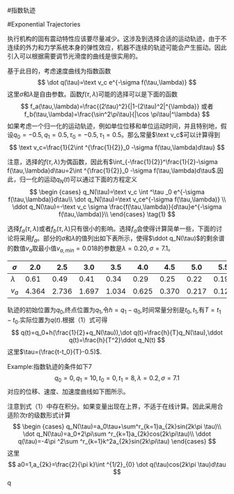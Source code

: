 #指数轨迹

#Exponential Trajectories 

执行机构的固有震动特性应该要尽量减少。这涉及到选择合适的运动轨迹，由于不连续的外力和力学系统本身的弹性效应，机器不连续的轨迹可能会产生振动。因此引入可以根据需要调节光滑度的曲线是很实用的。

基于此目的，考虑速度曲线为指数函数
$$
\dot q(\tau)=\text v_c e^{-\sigma f(\tau,\lambda)}
$$
这里$\sigma​$和$\lambda​$是自由参数。函数$f(\tau,\lambda)​$可能的选择可以是下面的函数
$$
f_a(\tau,\lambda)=\frac{(2\tau)^2}{|1-(2\tau)^2|^{\lambda}} 或者 f_b(\tau,\lambda)=\frac{\sin^2\pi\tau}{|\cos \pi\tau|^\lambda}
$$
如果考虑一个归一化的运动轨迹，例如单位位移和单位运动时间，并且特别地，假设$q_0=-0.5,q_1=0.5,\tau _0=-0.5,\tau_1=0.5​$。那么常量$\text v_c​$可以计算得到
$$
\text v_c=\frac{1}{2\int ^{\frac{1}{2}}_0 -\sigma f(\tau,\lambda)d\tau}
$$

注意，选择的$f(\tau,\lambda)​$为偶函数，因此有$\int_{-\frac{1}{2}}^\frac{1}{2}-\sigma f(\tau,\lambda)d\tau=2\int ^{\frac{1}{2}}_0 -\sigma f(\tau,\lambda)d\tau​$.因此，归一化的运动$q_N(t)​$可以通过下面的方程定义
$$
\begin {cases}
q_N(\tau)=\text v_c \int ^\tau _0 e^{-\sigma f(\tau,\lambda)}d\tau\\
\dot q_N(\tau)=\text v_ce^{-\sigma f(\tau,\lambda)} \\
\ddot q_N(\tau)=-\text v_c \sigma \frac{f(\tau,\lambda)}{d\tau}e^{-\sigma f(\tau,\lambda)}\\
\end{cases}
\tag{1}
$$

选择$f_a(\tau,\lambda)$或者$f_b(\tau,\lambda)$只有很小的影响。选择$f_a$会使得计算简单一些，下面的讨论将采用$f_a$。部分的$\sigma$和$\lambda$的值列出如下表所示，使得$\ddot q_N(\tau)$的剩余谱的数值$v_a$取最小值$v_{a,min}=0.018$的参数是$\lambda=0.20,\sigma=7.1$。

| $\sigma$  | 2.0   | 2.5   | 3.0   | 3.5   | 4.0   | 4.5   | 5.0   | 5.5   | 6.0   | 6.5   | 7.0   | 7.5   |
| --------- | ----- | ----- | ----- | ----- | ----- | ----- | ----- | ----- | ----- | ----- | ----- | ----- |
| $\lambda$ | 0.61  | 0.49  | 0.41  | 0.34  | 0.29  | 0.25  | 0.22  | 0.19  | 0.18  | 0.018 | 0.019 | 0.28  |
| $v_a$     | 4.364 | 2.736 | 1.697 | 1.034 | 0.625 | 0.370 | 0.217 | 0.125 | 0.071 | 0.039 | 0.019 | 0.043 |

轨迹的初始位置为$q_0$,终点位置为$q_1$,令$h=q_1-q_0$,时间常量分别是$t_0,t_1$,有$T=t_1-t_0$.实际位置为$q(t)$.根据（1）式可得
$$
q(t)=q_0+h(\frac{1}{2}+q_N(\tau)),\dot q(t)=\frac{h}{T}q_N(\tau),\ddot q(t)=\frac{h}{T^2}\ddot q_N(t)
$$
这里$\tau=(\frac{t-t_0}{T}-0.5)$.

Example:指数轨迹的条件如下7
$$
q_0=0,q_1=10,t_0=0,t_1=8,\lambda=0.2,\sigma=7.1
$$
对应的位移、速度、加速度曲线如下图所示。

注意到式（1）中存在积分。如果变量出现在上界，不适于在线计算。因此采用合适阶次r的级数形式计算
$$
\begin {cases}
q_N(\tau)=a_0\tau+\sum^r_{k=1}a_{2k}sin(2k\pi \tau)\\
\dot q_N(\tau)=a_0+2\pi\sum ^r_{k=1}a_{2k}cos(2k\pi\tau)\\
\ddot q(\tau)=-4\pi ^2\sum ^r_{k=1}k^2a_{2k}sin(2k\pi\tau)
\end{cases}
$$
这里
$$
a0=1,a_{2k}=\frac{2}{\pi k}\int ^{1/2}_{0} \dot q(\tau)cos(2k\pi \tau)d\tau
$$
q